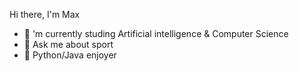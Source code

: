 Hi there, I'm Max

- 🤔 'm currently studing Artificial intelligence & Computer Science
- 💬 Ask me about sport
- 🐍 Python/Java enjoyer
